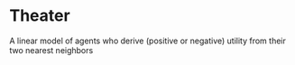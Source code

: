 # Theater
A linear model of agents who derive (positive or negative) utility from their two nearest neighbors
